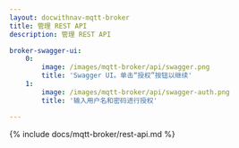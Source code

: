 ```yaml
---
layout: docwithnav-mqtt-broker
title: 管理 REST API
description: 管理 REST API

broker-swagger-ui:
    0:
        image: /images/mqtt-broker/api/swagger.png
        title: 'Swagger UI。单击“授权”按钮以继续'
    1:
        image: /images/mqtt-broker/api/swagger-auth.png
        title: '输入用户名和密码进行授权'

---
```


{% include docs/mqtt-broker/rest-api.md %}